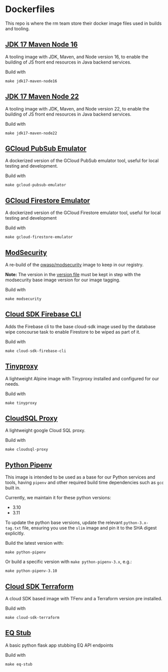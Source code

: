 # Dockerfiles

This repo is where the rm team store their docker image files used in builds and tooling.

## [JDK 17 Maven Node 16](/jdk17-maven-node16)

A tooling image with JDK, Maven, and Node version 16, to enable the building of JS front end resources in Java backend services.

Build with

```shell
make jdk17-maven-node16
```

## [JDK 17 Maven Node 22](/jdk17-maven-node22)

A tooling image with JDK, Maven, and Node version 22, to enable the building of JS front end resources in Java backend services.

Build with

```shell
make jdk17-maven-node22
```

## [GCloud PubSub Emulator](/gcloud-pubsub-emulator)

A dockerized version of the GCloud PubSub emulator tool, useful for local testing and development.

Build with

```shell
make gcloud-pubsub-emulator
```

## [GCloud Firestore Emulator](/gcloud-firestore-emulator)

A dockerized version of the GCloud Firestore emulator tool, useful for local testing and development

Build with

```shell
make gcloud-firestore-emulator
```

## [ModSecurity](/modsecurity)

A re-build of the [owasp/modsecurity](https://hub.docker.com/r/owasp/modsecurity) image to keep in our registry. 

**Note:** The version in the [version file](/modsecurity/version) must be kept in step with the modsecurity base image version for our image tagging.

Build with

```shell
make modsecurity
```

## [Cloud SDK Firebase CLI](/cloud-sdk-firebase-cli)

Adds the Firebase cli to the base cloud-sdk image used by the database wipe concourse task to enable Firestore to be
wiped as part of it.

Build with

```shell
make cloud-sdk-firebase-cli
```

## [Tinyproxy](/tinyproxy)

A lightweight Alpine image with Tinyproxy installed and configured for our needs.

Build with

```shell
make tinyproxy
```

## [CloudSQL Proxy](/cloudsql-proxy)

A lightweight google Cloud SQL proxy.

Build with

```shell
make cloudsql-proxy
```

## [Python Pipenv](/python-pipenv)

This image is intended to be used as a base for our Python services and tools, having `pipenv` and other required build
time dependencies such as `gcc` built in.

Currently, we maintain it for these python versions:

- 3.10
- 3.11

To update the python base versions, update the relevant `python-3.x-tag.txt` file, ensuring you use the `slim` image and
pin it to the SHA digest explicitly.

Build the latest version with:

```shell
make python-pipenv
```

Or build a specific version with `make python-pipenv-3.x`, e.g.:

```shell
make python-pipenv-3.10
```

## [Cloud SDK Terraform](/cloud-sdk-terraform)

A cloud SDK based image with TFenv and a Terraform version pre installed.

Build with

```shell
make cloud-sdk-terraform
```


## [EQ Stub](/eq-stub)

A basic python flask app stubbing EQ API endpoints

Build with

```shell
make eq-stub
```
